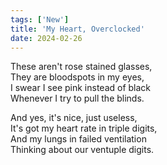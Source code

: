 ```yaml
---
tags: ['New']
title: 'My Heart, Overclocked'
date: 2024-02-26
---
```


These aren't rose stained glasses,  
They are bloodspots in my eyes,  
I swear I see pink instead of black  
Whenever I try to pull the blinds.

And yes, it's nice, just useless,  
It's got my heart rate in triple digits,  
And my lungs in failed ventilation  
Thinking about our ventuple digits.
